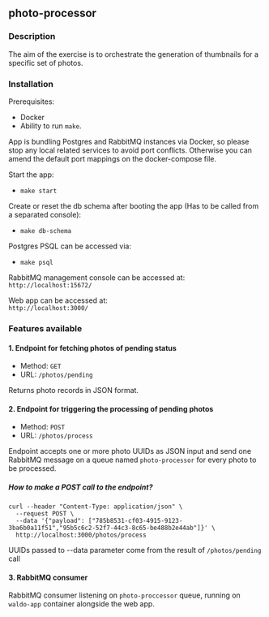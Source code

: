 ## photo-processor

### Description

The aim of the exercise is to orchestrate the generation of thumbnails for a specific set of photos.

### Installation

Prerequisites:  
- Docker  
- Ability to run `make`.

App is bundling Postgres and RabbitMQ instances via Docker, so please stop any local related services to avoid port conflicts. Otherwise you can amend the default port mappings on the docker-compose file.

Start the app:
- `make start`

Create or reset the db schema after booting the app (Has to be called from a separated console):  
- `make db-schema`

Postgres PSQL can be accessed via:
- `make psql`

RabbitMQ management console can be accessed at:  
`http://localhost:15672/`  

Web app can be accessed at:  
`http://localhost:3000/`  

### Features available

#### 1. Endpoint for fetching photos of pending status

- Method: `GET`  
- URL: `/photos/pending`  

Returns photo records in JSON format.

#### 2. Endpoint for triggering the processing of pending photos

- Method: `POST`
- URL: `/photos/process`

Endpoint accepts one or more photo UUIDs as JSON input and send one RabbitMQ message on a queue named `photo-processor` for every photo to be processed.

##### How to make a POST call to the endpoint? 

```
curl --header "Content-Type: application/json" \
  --request POST \
  --data '{"payload": ["785b8531-cf03-4915-9123-3ba6b0a11f51","95b5c6c2-52f7-44c3-8c65-be488b2e44ab"]}' \
  http://localhost:3000/photos/process
```

UUIDs passed to --data parameter come from the result of `/photos/pending` call

#### 3. RabbitMQ consumer

RabbitMQ consumer listening on `photo-proccessor` queue, running on `waldo-app` container alongside the web app. 


